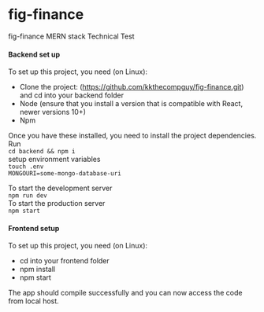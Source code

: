 # fig-finance
fig-finance MERN stack Technical Test
 

#### Backend set up
To set up this project, you need (on Linux):
* Clone the project: (https://github.com/kkthecompguy/fig-finance.git) and cd into your backend folder
* Node (ensure that you install a version that is compatible with React, newer versions 10+)
* Npm 

Once you have these installed, you need to install the project dependencies. Run  
```cd backend && npm i```  
setup environment variables  
```touch .env```  
```MONGOURI=some-mongo-database-uri```  

To start the development server  
```npm run dev```  
To start the production server  
```npm start```  

#### Frontend setup

To set up this project, you need (on Linux):
* cd into your frontend folder
* npm install
* npm start 

The app should compile successfully and you can now access the code from local host.
